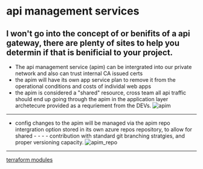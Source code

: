 # api management services
I won't go into the concept of or benifits of a api gateway, there are plenty of sites to help you determin if that is benificial to your project. 
---
- The api management service (apim) can be intergrated into our private network and also can trust internal CA issued certs
- the apim will have its own app service plan to remove it from the operational conditions and costs of individal web apps
- the apim is considered a "shared" resource, cross team all api traffic should end up going through the apim in the application layer archetecure provided as a requriement from the DEVs. 
![apim](https://stdsoinventory0001.blob.core.windows.net/mdwikiimages/apim.png)
---
- config changes to the apim will be managed via the apim repo intergration option stored in its own azure repos repository, to allow for shared - - - - contribution with standard git branching stratgies, and proper versioning capacity. 
![apim_repo](https://stdsoinventory0001.blob.core.windows.net/mdwikiimages/apim_repo.png)

---
[terraform modules](tfmodules.md)

